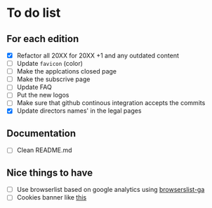 # To do list

## For each edition

- [x] Refactor all 20XX for 20XX +1 and any outdated content
- [ ] Update `favicon` (color)
- [ ] Make the applcations closed page
- [ ] Make the subscrive page
- [ ] Update FAQ
- [ ] Put the new logos
- [ ] Make sure that github continous integration accepts the commits
- [x] Update directors names' in the legal pages

## Documentation

- [ ] Clean README.md

## Nice things to have

- [ ] Use browserlist based on google analytics using [browserslist-ga](https://github.com/browserslist/browserslist-ga)
- [ ] Cookies banner like [this](https://speckyboy.com/)

